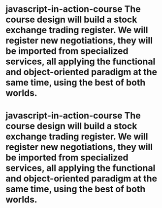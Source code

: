 # javascript-in-action-course The course design will build a stock exchange trading register. We will register new negotiations, they will be imported from specialized services, all applying the functional and object-oriented paradigm at the same time, using the best of both worlds. 
# javascript-in-action-course The course design will build a stock exchange trading register. We will register new negotiations, they will be imported from specialized services, all applying the functional and object-oriented paradigm at the same time, using the best of both worlds. 
